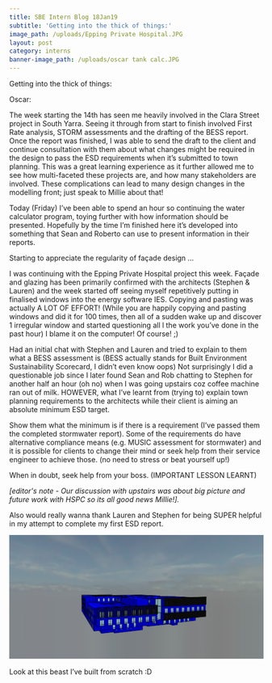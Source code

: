 ```yaml
---
title: SBE Intern Blog 18Jan19
subtitle: 'Getting into the thick of things:'
image_path: /uploads/Epping Private Hospital.JPG
layout: post
category: interns
banner-image_path: /uploads/oscar tank calc.JPG
---
```


Getting into the thick of things:

Oscar:

The week starting the 14th has seen me heavily involved in the Clara Street project in South Yarra. Seeing it through from start to finish involved First Rate analysis, STORM assessments and the drafting of the BESS report. Once the report was finished, I was able to send the draft to the client and continue consultation with them about what changes might be required in the design to pass the ESD requirements when it’s submitted to town planning. This was a great learning experience as it further allowed me to see how multi-faceted these projects are, and how many stakeholders are involved. These complications can lead to many design changes in the modelling front; just speak to Millie about that!

Today (Friday) I’ve been able to spend an hour so continuing the water calculator program, toying further with how information should be presented. Hopefully by the time I’m finished here it’s developed into something that Sean and Roberto can use to present information in their reports.

Starting to appreciate the regularity of fa&ccedil;ade design …

I was continuing with the Epping Private Hospital project this week. Fa&ccedil;ade and glazing has been primarily confirmed with the architects (Stephen & Lauren) and the week started off seeing myself repetitively putting in finalised windows into the energy software IES. Copying and pasting was actually A LOT OF EFFORT! (While you are happily copying and pasting windows and did it for 100 times, then all of a sudden wake up and discover 1 irregular window and started questioning all l the work you’ve done in the past hour) I blame it on the computer! Of course! ;)

Had an initial chat with Stephen and Lauren and tried to explain to them what a BESS assessment is (BESS actually stands for Built Environment Sustainability Scorecard, I didn’t even know oops) Not surprisingly I did a questionable job since I later found Sean and Rob chatting to Stephen for another half an hour (oh no) when I was going upstairs coz coffee machine ran out of milk. HOWEVER, what I’ve learnt from (trying to) explain town planning requirements to the architects while their client is aiming an absolute minimum ESD target.

Show them what the minimum is if there is a requirement (I’ve passed them the completed stormwater report). Some of the requirements do have alternative compliance means (e.g. MUSIC assessment for stormwater) and it is possible for clients to change their mind or seek help from their service engineer to achieve those. (no need to stress or beat yourself up!)

When in doubt, seek help from your boss. (IMPORTANT LESSON LEARNT)

*[editor's note - Our discussion with upstairs was about big picture and future work with HSPC so its all good news Millie!].*

Also would really wanna thank Lauren and Stephen for being SUPER helpful in my attempt to complete my first ESD report.

![](/uploads/millie-model.png)

Look at this beast I’ve built from scratch :D